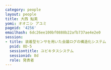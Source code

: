 ```yaml
---
category: people
layout: people
title: 大西 鮎美
yomi: オオニシ アユミ
pageid: '4256'
emailhash: 6dc26ee100bf0888b22afb737ae4e2e0
session:
- title: 装着型センサを用いた会議ログの構造化システム
  psid: 8D-5
  sessiontitle: ユビキタスシステム
  sessionid: 8d
  role: 発表者
---
```

